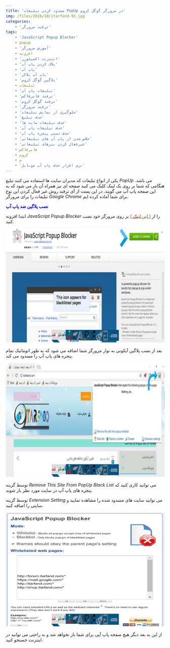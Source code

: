 ```yaml
---
title: 'مسدود کردن تبلیغات PopUp در مرورگر گوگل کروم'
img: /files/2016/10/itarfand-91.jpg
categories:
    - 'ترفند مرورگر'
tags:
    - 'JavaScript Popup Blocker'
    - popup
    - 'آموزش مرورگر'
    - افزونه
    - 'اینترنت اکسپلورر'
    - 'بلاک کردن پاپ آپ'
    - 'پاپ آپ'
    - 'پاپ آپ بلاکر'
    - 'پلاگین گوگل کروم'
    - تبلیغات
    - 'تبلیغات پاپ آپ'
    - 'ترفند فایرفاکس'
    - 'ترفند گوگل کروم'
    - 'ترفند مرورگر'
    - 'جلوگیری از نمایش تبلیغات'
    - 'حذف تبلیغ'
    - 'حذف تبلیغات سایت ها'
    - 'حذف تیلیغات پاپ آپ'
    - 'حذف دستی پتجره پاپ آپ'
    - 'خلاص شدن از پاپ آپ های تبلیغاتی'
    - 'غیرفعال کردن بنرهای تبلیغاتی'
    - فایرفاکس
    - کروم
    - م
    - 'نرم افزار حذف پاپ آپ موبایل'
---
```


یکی از انواع تبلیغات که مدیران سایت ها استفاده می کنند تبلیغ *PopUp* می باشد. هنگامی که شما بر روی یک لینک کلیک می کنید صفحه ای نیز همراه آن باز می شود که به این صفحه پاپ آپ می گویند. در این پست از آی ترفند روش غیر فعال کردن این نوع تبلیغات را برای مرورگر *Google Chrome* برای شما آماده کرده ایم.

<span style="color: #0000ff;">**نصب پلاگین ضد پاپ آپ**</span>

ابتدا افزونه *JavaScript Popup Blocker* را از [<span style="color: #993300;">( این لینک )</span>](https://chrome.google.com/webstore/detail/javascript-popup-blocker/hiajdlfgbgnnjakkbnpdhmhfhklkbiol?hl=en-US) بر روی مرورگر خود نصب کنید.

![itarfand-92](/files/2016/10/itarfand-92.jpg)  

بعد از نصب پلاگین آیکونی به نوار مرورگر شما اضافه می شود که به طور اتوماتیک تمام پنجره های پاپ آپ را مسدود می کند.

![itarfand-93](/files/2016/10/itarfand-93.jpg)  

توسط گزینه *Remove This Site From PopUp Black List* می توانید کاری کنید که پنجره های پاپ آپ در سایت مورد نظر باز شوند.

توسط گزینه *Extension Setting* می توانید سایت های مسدود شده را مشاهده نمایید و سایتی را اضافه کنید.

![itarfand-94](/files/2016/10/itarfand-94.jpg)  

از این به بعد دیگر هیچ صفحه پاپ آپی برای شما باز نخواهد شد و به راحتی می توانید در اینترنت جستجو کنید.